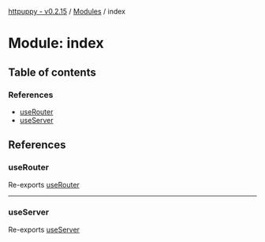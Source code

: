 [httpuppy - v0.2.15](../README.md) / [Modules](../modules.md) / index

# Module: index

## Table of contents

### References

- [useRouter](index.md#userouter)
- [useServer](index.md#useserver)

## References

### useRouter

Re-exports [useRouter](router.md#userouter)

___

### useServer

Re-exports [useServer](server.md#useserver)
